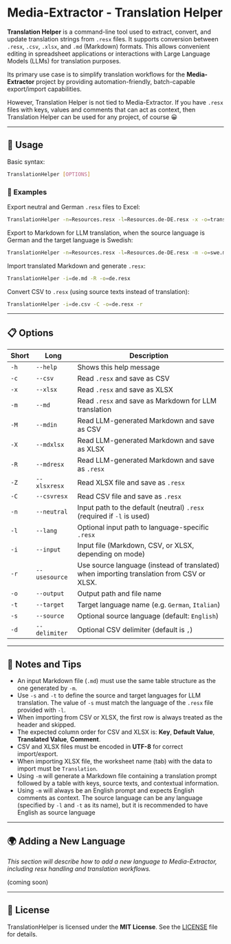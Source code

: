 ﻿# Media-Extractor - Translation Helper

**Translation Helper** is a command-line tool used to extract, convert, and update translation strings from `.resx` files. It supports conversion between `.resx`, `.csv`, `.xlsx`, and `.md` (Markdown) formats. This allows convenient editing in spreadsheet applications or interactions with Large Language Models (LLMs) for translation purposes.

Its primary use case is to simplify translation workflows for the **Media-Extractor** project by providing automation-friendly, batch-capable export/import capabilities.

However, Translation Helper is not tied to Media-Extractor. If you have `.resx` files with keys, values and comments that can act as context, then Translation Helper can be used for any project, of course 😀 

---

## 🚀 Usage

Basic syntax:

```bash
TranslationHelper [OPTIONS]
```

### 📌 Examples

Export neutral and German `.resx` files to Excel:

```bash
TranslationHelper -n=Resources.resx -l=Resources.de-DE.resx -x -o=translation.xlsx
```

Export to Markdown for LLM translation, when the source language is German and the target language is Swedish:

```bash
TranslationHelper -n=Resources.resx -l=Resources.de-DE.resx -m -o=swe.md -s=German -t=Swedish
```

Import translated Markdown and generate `.resx`:

```bash
TranslationHelper -i=de.md -R -o=de.resx
```

Convert CSV to `.resx` (using source texts instead of translation):

```bash
TranslationHelper -i=de.csv -C -o=de.resx -r
```

---

## 📋 Options

| Short | Long         | Description                                                                             |
|-------|--------------|---------------------------------------------------------------------------------------- |
| `-h`  | `--help`     | Shows this help message                                                                 |
| `-c`  | `--csv`      | Read `.resx` and save as CSV                                                            |
| `-x`  | `--xlsx`     | Read `.resx` and save as XLSX                                                           |
| `-m`  | `--md`       | Read `.resx` and save as Markdown for LLM translation                                   |
| `-M`  | `--mdin`     | Read LLM-generated Markdown and save as CSV                                             |
| `-X`  | `--mdxlsx`   | Read LLM-generated Markdown and save as XLSX                                            |
| `-R`  | `--mdresx`   | Read LLM-generated Markdown and save as `.resx`                                         |
| `-Z`  | `--xlsxresx` | Read XLSX file and save as `.resx`                                                      |
| `-C`  | `--csvresx`  | Read CSV file and save as `.resx`                                                       |
| `-n`  | `--neutral`  | Input path to the default (neutral) `.resx` (required if `-l` is used)                  |
| `-l`  | `--lang`     | Optional input path to language-specific `.resx`                                        |
| `-i`  | `--input`    | Input file (Markdown, CSV, or XLSX, depending on mode)                                  |
| `-r`  | `--usesource`| Use source language (instead of translated) when importing translation from CSV or XLSX.|
| `-o`  | `--output`   | Output path and file name                                                               |
| `-t`  | `--target`   | Target language name (e.g. `German`, `Italian`)                                         |
| `-s`  | `--source`   | Optional source language (default: `English`)                                           |
| `-d`  | `--delimiter`| Optional CSV delimiter (default is `,`)                                                 |

---

## 📎 Notes and Tips

- An input Markdown file (`.md`) must use the same table structure as the one generated by `-m`.
- Use `-s` and `-t` to define the source and target languages for LLM translation. The value of `-s` must match the language of the `.resx` file provided with `-l`.
- When importing from CSV or XLSX, the first row is always treated as the header and skipped.
- The expected column order for CSV and XLSX is: **Key**, **Default Value**, **Translated Value**, **Comment**.
- CSV and XLSX files must be encoded in **UTF-8** for correct import/export.
- When importing XLSX file, the worksheet name (tab) with the data to import must be `Translation`.
- Using `-m` will generate a Markdown file containing a translation prompt followed by a table with keys, source texts, and contextual information.
- Using `-m` will always be an English prompt and expects English comments as context. The source language can be any language (specified by `-l` and `-t` as its name), but it is recommended to have English as source language

---

## 🌍 Adding a New Language

*This section will describe how to add a new language to Media-Extractor, including resx handling and translation workflows.*

(coming soon)

---

## 📄 License

TranslationHelper is licensed under the **MIT License**. See the [LICENSE](LICENSE) file for details.

